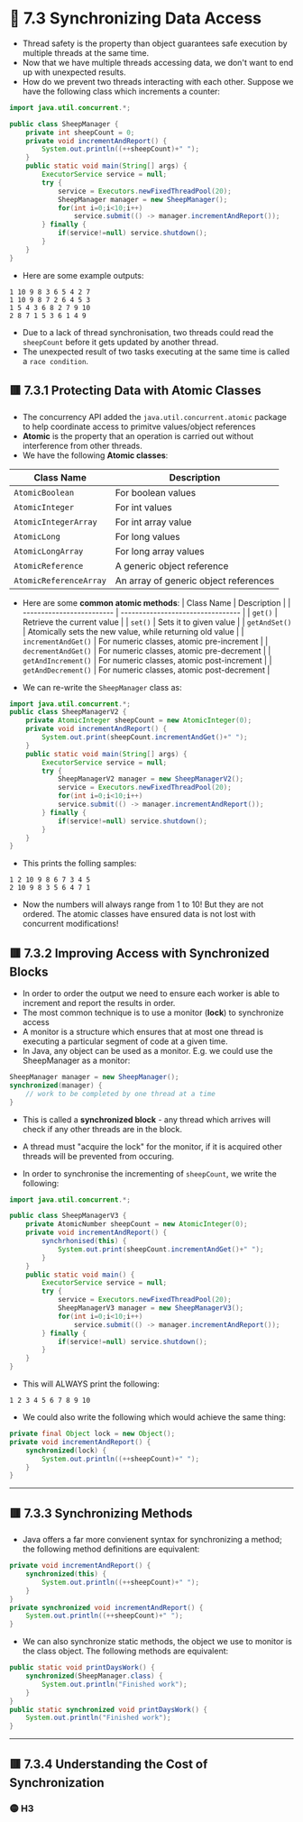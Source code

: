 <link href="../../styles.css" rel="stylesheet"></link>


# 🧠 7.3 Synchronizing Data Access
* Thread safety is the property than object guarantees safe execution by multiple threads at the same time.
* Now that we have multiple threads accessing data, we don't want to end up with unexpected results.
* How do we prevent two threads interacting with each other. Suppose we have the following class which increments a counter:
```java
import java.util.concurrent.*;

public class SheepManager {
    private int sheepCount = 0;
    private void incrementAndReport() {
        System.out.println((++sheepCount)+" ");
    }
    public static void main(String[] args) {
        ExecutorService service = null;
        try {
            service = Executors.newFixedThreadPool(20);
            SheepManager manager = new SheepManager();
            for(int i=0;i<10;i++)
                service.submit(() -> manager.incrementAndReport());
        } finally {
            if(service!=null) service.shutdown();
        }
    }
}
```
* Here are some example outputs:
```
1 10 9 8 3 6 5 4 2 7 
1 10 9 8 7 2 6 4 5 3 
1 5 4 3 6 8 2 7 9 10 
2 8 7 1 5 3 6 1 4 9 
```
* Due to a lack of thread synchronisation, two threads could read the `sheepCount` before it gets updated by another thread.
* The unexpected result of two tasks executing at the same time is called a `race condition`.

## 🟥 7.3.1 Protecting Data with Atomic Classes
* The concurrency API added the `java.util.concurrent.atomic` package to help coordinate access to primitve values/object references
* **Atomic** is the property that an operation is carried out without interference from other threads.
* We have the following **Atomic classes**:

| Class Name       | Description                                |
| ---------------- | ------------------------------------------ |
| `AtomicBoolean`  | For boolean values                         |
| `AtomicInteger`  | For int values                             |
| `AtomicIntegerArray` | For int array value                    |
| `AtomicLong`      | For long values                           |
| `AtomicLongArray` | For long array values                     |
| `AtomicReference` | A generic object reference                |
| `AtomicReferenceArray` | An array of generic object references |
* Here are some **common atomic methods**:
| Class Name                | Description                       |
| ------------------------- | --------------------------------- |
| `get()`                   | Retrieve the current value        |
| `set()`                   | Sets it to given value            |
| `getAndSet()`             | Atomically sets the new value, while returning old value |
| `incrementAndGet()`       | For numeric classes, atomic pre-increment  |
| `decrementAndGet()`       | For numeric classes, atomic pre-decrement  |
| `getAndIncrement()`       | For numeric classes, atomic post-increment |
| `getAndDecrement()`       | For numeric classes, atomic post-decrement |

* We can re-write the `SheepManager` class as:
```java
import java.util.concurrent.*;
public class SheepManagerV2 {
	private AtomicInteger sheepCount = new AtomicInteger(0);
	private void incrementAndReport() {
		System.out.print(sheepCount.incrementAndGet()+" ");
	}
	public static void main(String[] args) {
		ExecutorService service = null;
		try {
			SheepManagerV2 manager = new SheepManagerV2();
			service = Executors.newFixedThreadPool(20);
			for(int i=0;i<10;i++)
			service.submit(() -> manager.incrementAndReport());
		} finally {
			if(service!=null) service.shutdown();
		}
	}
}
```
* This prints the folling samples:
```
1 2 10 9 8 6 7 3 4 5
2 10 9 8 3 5 6 4 7 1  
```
* Now the numbers will always range from 1 to 10! But they are not ordered. The atomic classes have ensured data is not lost with concurrent modifications!


## 🟥 7.3.2 Improving Access with Synchronized Blocks
* In order to order the output we need to ensure each worker is able to increment and report the results in order.
* The most common technique is to use a monitor (**lock**) to synchronize access
* A monitor is a structure which ensures that at most one thread is executing a particular segment of code at a given time.
* In Java, any object can be used as a monitor. E.g. we could use the SheepManager as a monitor:
```java
SheepManager manager = new SheepManager();
synchronized(manager) {
    // work to be completed by one thread at a time   
}
```
* This is called a **synchronized block** - any thread which arrives will check if any other threads are in the block.
* A thread must "acquire the lock" for the monitor, if it is acquired other threads will be prevented from occuring.

* In order to synchronise the incrementing of `sheepCount`, we write the following:
```java
import java.util.concurrent.*;

public class SheepManagerV3 {
    private AtomicNumber sheepCount = new AtomicInteger(0);
    private void incrementAndReport() {
        synchrhonised(this) {
            System.out.print(sheepCount.incrementAndGet()+" ");
        }
    }
    public static void main() {
        ExecutorService service = null;
        try {
            service = Executors.newFixedThreadPool(20);
            SheepManagerV3 manager = new SheepManagerV3();
            for(int i=0;i<10;i++)
                service.submit(() -> manager.incrementAndReport());
        } finally {
            if(service!=null) service.shutdown();
        }
    }
}
```
* This will ALWAYS print the following:
```
1 2 3 4 5 6 7 8 9 10 
```
* We could also write the following which would achieve the same thing:
```java
private final Object lock = new Object();
private void incrementAndReport() {
    synchronized(lock) {
        System.out.println((++sheepCount)+" ");
    }
}
```

<hr>

## 🟥 7.3.3 Synchronizing Methods
* Java offers a far more convienent syntax for synchronizing a method; the following method definitions are equivalent:
```java
private void incrementAndReport() {
    synchronized(this) {
        System.out.println((++sheepCount)+" ");
    }
}
private synchronized void incrementAndReport() {
    System.out.println((++sheepCount)+" ");
}
```
* We can also synchronize static methods, the object we use to monitor is the class object. The following methods are equivalent:
```java
public static void printDaysWork() {
    synchronized(SheepManager.class) {
        System.out.println("Finished work");
    }
}
public static synchronized void printDaysWork() {
    System.out.println("Finished work");
}
```

<hr>

## 🟥 7.3.4 Understanding the Cost of Synchronization



### 🟡 H3